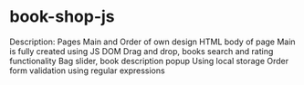 # book-shop-js
Description: Pages Main and Order of own design HTML body of page Main is fully created using JS DOM Drag and drop, books search and rating functionality Bag slider, book description popup Using local storage Order form validation using regular expressions
